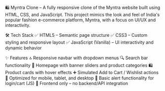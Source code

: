 🛍️ Myntra Clone – 
A fully responsive clone of the Myntra website built using HTML, CSS, and JavaScript. 
This project mimics the look and feel of India's popular fashion e-commerce platform, Myntra, with a focus on UI/UX and interactivity.



🛠️ Tech Stack
✅ HTML5 – Semantic page structure
✅ CSS3 – Custom styling and responsive layout
✅ JavaScript (Vanilla) – UI interactivity and dynamic behavior

✨ Features
🔝 Responsive navbar with dropdown menus
🔍 Search bar functionality
👗 Homepage with banner sliders and product categories
🛍️ Product cards with hover effects
➕ Simulated Add to Cart / Wishlist actions
📱 Optimized for mobile, tablet, and desktop
🧾 Basic alert functionality for login/cart (JS)
🚫 Frontend only – no backend/API integration

